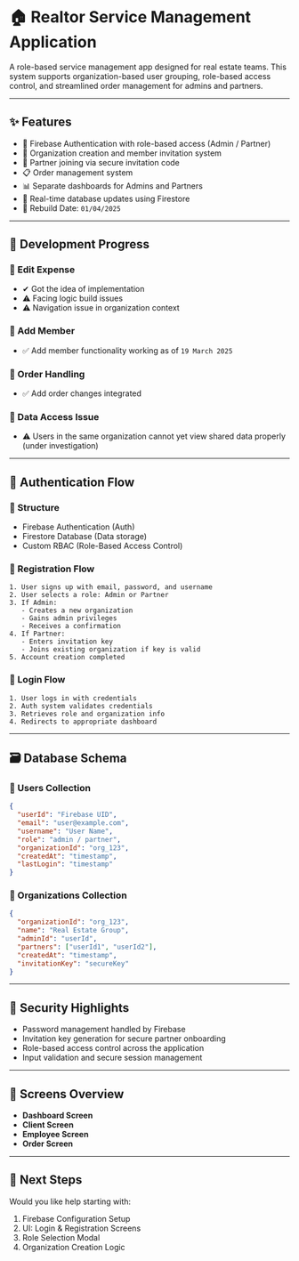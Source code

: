 

# 🏠 Realtor Service Management Application

A role-based service management app designed for real estate teams. This system supports organization-based user grouping, role-based access control, and streamlined order management for admins and partners.

---

## ✨ Features

* 🔐 Firebase Authentication with role-based access (Admin / Partner)
* 🏢 Organization creation and member invitation system
* 👥 Partner joining via secure invitation code
* 📋 Order management system
* 📊 Separate dashboards for Admins and Partners
* 🔄 Real-time database updates using Firestore
* 📅 Rebuild Date: `01/04/2025`

---

## 🚧 Development Progress

### 🔄 Edit Expense

* ✔ Got the idea of implementation
* ⚠ Facing logic build issues
* ⚠ Navigation issue in organization context

### 👥 Add Member

* ✅ Add member functionality working as of `19 March 2025`

### 🛒 Order Handling

* ✅ Add order changes integrated

### 🚫 Data Access Issue

* ⚠ Users in the same organization cannot yet view shared data properly (under investigation)

---

## 🔐 Authentication Flow

### 🔧 Structure

* Firebase Authentication (Auth)
* Firestore Database (Data storage)
* Custom RBAC (Role-Based Access Control)

### 🔁 Registration Flow

```
1. User signs up with email, password, and username
2. User selects a role: Admin or Partner
3. If Admin:
   - Creates a new organization
   - Gains admin privileges
   - Receives a confirmation
4. If Partner:
   - Enters invitation key
   - Joins existing organization if key is valid
5. Account creation completed
```

### 🔁 Login Flow

```
1. User logs in with credentials
2. Auth system validates credentials
3. Retrieves role and organization info
4. Redirects to appropriate dashboard
```

---

## 🗃 Database Schema

### 📄 Users Collection

```json
{
  "userId": "Firebase UID",
  "email": "user@example.com",
  "username": "User Name",
  "role": "admin / partner",
  "organizationId": "org_123",
  "createdAt": "timestamp",
  "lastLogin": "timestamp"
}
```

### 🏢 Organizations Collection

```json
{
  "organizationId": "org_123",
  "name": "Real Estate Group",
  "adminId": "userId",
  "partners": ["userId1", "userId2"],
  "createdAt": "timestamp",
  "invitationKey": "secureKey"
}
```

---

## 🔐 Security Highlights

* Password management handled by Firebase
* Invitation key generation for secure partner onboarding
* Role-based access control across the application
* Input validation and secure session management

---

## 📱 Screens Overview

* **Dashboard Screen**
* **Client Screen**
* **Employee Screen**
* **Order Screen**

---

## 🚀 Next Steps

Would you like help starting with:

1. Firebase Configuration Setup
2. UI: Login & Registration Screens
3. Role Selection Modal
4. Organization Creation Logic


